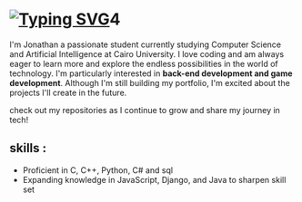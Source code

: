 # [![Typing SVG](https://readme-typing-svg.herokuapp.com?font=Fira+Code&pause=1000&color=000000&width=435&lines=Hi+%F0%9F%91%8B%2C+I'm+Jonathan+Mokhles;computer+science+student++)](https://git.io/typing-svg)4

I'm Jonathan a passionate student currently studying Computer Science and Artificial Intelligence at Cairo University. I love coding and am always eager to learn more and explore the endless possibilities in the world of technology.
I'm particularly interested in **back-end development and game development**. Although I'm still building my portfolio, I'm excited about the projects I'll create in the future.

check out my repositories as I continue to grow and share my journey in tech!

## skills :
- Proficient in C, C++, Python, C# and sql
- Expanding knowledge in JavaScript, Django, and Java to sharpen skill set
